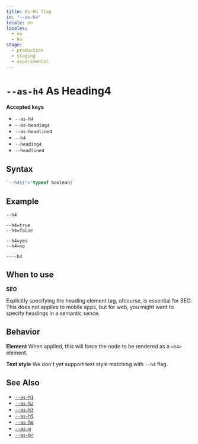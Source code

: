 ```yaml
---
title: As-H4 flag
id: "--as-h4"
locale: en
locales:
  - en
  - ko
stage:
  - production
  - staging
  - experimental
---
```


# `--as-h4` As Heading4

**Accepted keys**

- `--as-h4`
- `--as-heading4`
- `--as-headline4`
- `--h4`
- `--heading4`
- `--headline4`

## Syntax

```ts
`--h4${"="typeof boolean}`
```

## Example

```
--h4

--h4=true
--h4=false

--h4=yes
--h4=no

----h4
```

## When to use

<!-- shared content between h1~h6 -->

**SEO**

Explicitly specifying the heading element tag, ofcourse, is essential for SEO.
This does not applies to mobile apps, but for web, you might want to specify headings in a semantic sence.

## Behavior

**Element**
When applied, this will force the node to be rendered as a `<h4>` element.

**Text style**
We don't yet support text style matching with `--h4` flag.

## See Also

- [`--as-h1`](./--as-h1)
- [`--as-h2`](./--as-h2)
- [`--as-h3`](./--as-h3)
- [`--as-h5`](./--as-h5)
- [`--as-h6`](./--as-h6)
- [`--as-p`](./--as-p)
- [`--as-br`](./--as-br)

